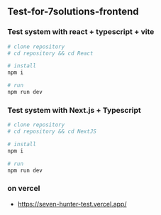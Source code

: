 ## Test-for-7solutions-frontend

### Test system with react + typescript + vite

```bash
# clone repository
# cd repository && cd React

# install
npm i

# run
npm run dev

```

### Test system with Next.js + Typescript

```bash
# clone repository
# cd repository && cd NextJS

# install
npm i

# run
npm run dev

```

### on vercel

- https://seven-hunter-test.vercel.app/
